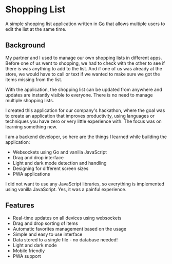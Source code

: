 # Shopping List

A simple shopping list application written in [Go](https://go.dev/) that allows multiple users to edit the list at the same time.

## Background
My partner and I used to manage our own shopping lists in different apps. Before one of us went to shopping, we had to check with the other to see if there is was anything to add to the list. And if one of us was already at the store, we would have to call or text if we wanted to make sure we got the items missing from the list.

With the application, the shopping list can be updated from anywhere and updates are instantly visible to everyone. There is no need to manage multiple shopping lists.

I created this application for our company's hackathon, where the goal was to create an application that improves productivity, using languages or techniques you have zero or very little experience with. The focus was on learning something new.

I am a backend developer, so here are the things I learned while building the application:
- Websockets using Go and vanilla JavaScript
- Drag and drop interface
- Light and dark mode detection and handling
- Designing for different screen sizes
- PWA applications

I did not want to use any JavaScript libraries, so everything is implemented using vanilla JavaScript. Yes, it was a painful experience.

## Features
- Real-time updates on all devices using websockets
- Drag and drop sorting of items
- Automatic favorites management based on the usage
- Simple and easy to use interface
- Data stored to a single file - no database needed!
- Light and dark mode
- Mobile friendly
- PWA support